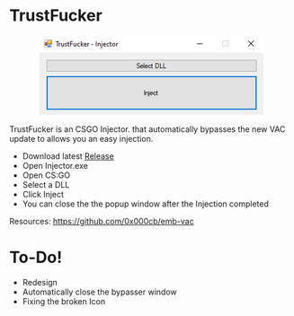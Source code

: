 # TrustFucker
<p align="center">
  <img src="IMAGES/preview.png">

</p>

TrustFucker is an CSGO Injector. that automatically bypasses the new VAC update to allows you an easy injection.

  - Download latest [Release](https://github.com/thefipsy/TrustFucker/releases/)
  - Open Injector.exe
  - Open CS:GO
  - Select a DLL
  - Click Inject
  - You can close the the popup window after the Injection completed

Resources: https://github.com/0x000cb/emb-vac
# To-Do!

  - Redesign
  - Automatically close the bypasser window
  - Fixing the broken Icon


